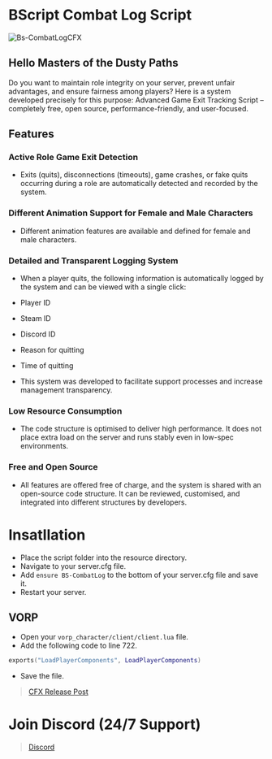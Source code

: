 # BScript Combat Log Script
![Bs-CombatLogCFX](https://github.com/user-attachments/assets/3e596bd1-1c82-4b76-a0f1-5328b1e1ac27)

## Hello Masters of the Dusty Paths
Do you want to maintain role integrity on your server, prevent unfair advantages, and ensure fairness among players?
Here is a system developed precisely for this purpose: Advanced Game Exit Tracking Script – completely free, open source, performance-friendly, and user-focused.

## Features

### Active Role Game Exit Detection
- Exits (quits), disconnections (timeouts), game crashes, or fake quits occurring during a role are automatically detected and recorded by the system.

### Different Animation Support for Female and Male Characters
- Different animation features are available and defined for female and male characters.

### Detailed and Transparent Logging System
- When a player quits, the following information is automatically logged by the system and can be viewed with a single click:

- Player ID

- Steam ID

- Discord ID

- Reason for quitting

- Time of quitting

- This system was developed to facilitate support processes and increase management transparency.

### Low Resource Consumption
- The code structure is optimised to deliver high performance. It does not place extra load on the server and runs stably even in low-spec environments.

### Free and Open Source
- All features are offered free of charge, and the system is shared with an open-source code structure. It can be reviewed, customised, and integrated into different structures by developers.

# Insatllation
- Place the script folder into the resource directory.
- Navigate to your server.cfg file.
- Add `ensure BS-CombatLog` to the bottom of your server.cfg file and save it.
- Restart your server.
## VORP
- Open your `vorp_character/client/client.lua` file. 
- Add the following code to line 722.
```lua
exports("LoadPlayerComponents", LoadPlayerComponents)
```
- Save the file.

> [CFX Release Post](https://forum.cfx.re/t/free-bs-storerobbery-heist-robbery-script-npc-responsive/5280905)

# Join Discord (24/7 Support)
> [Discord](https://discord.gg/dxVJ2wxfc6)
